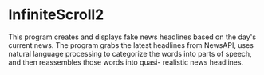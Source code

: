 # InfiniteScroll2

This program creates and displays fake news headlines based on the day's current news.
The program grabs the latest headlines from NewsAPI, uses natural language processing to 
categorize the words into parts of speech, and then reassembles those words into quasi-
realistic news headlines.
